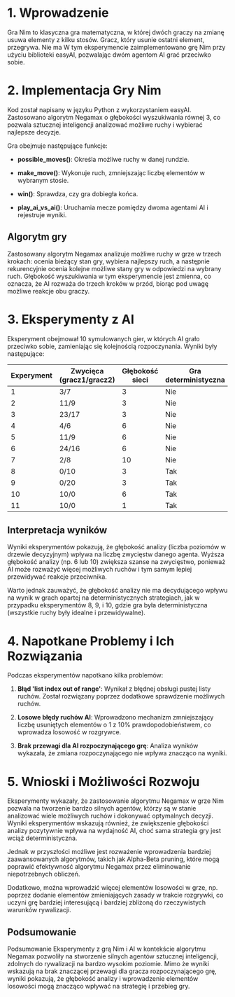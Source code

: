 # 1. Wprowadzenie

Gra Nim to klasyczna gra matematyczna, w której dwóch graczy na zmianę usuwa elementy z kilku stosów. Gracz, który usunie ostatni element, przegrywa. Nie ma W tym eksperymencie zaimplementowano grę Nim przy użyciu biblioteki easyAI, pozwalając dwóm agentom AI grać przeciwko sobie.

# 2. Implementacja Gry Nim

Kod został napisany w języku Python z wykorzystaniem easyAI. Zastosowano algorytm Negamax o głębokości wyszukiwania równej 3, co pozwala sztucznej inteligencji analizować możliwe ruchy i wybierać najlepsze decyzje.

Gra obejmuje następujące funkcje:

 * **possible_moves()**: Określa możliwe ruchy w danej rundzie.

 * **make_move()**: Wykonuje ruch, zmniejszając liczbę elementów w wybranym stosie.

* **win()**: Sprawdza, czy gra dobiegła końca.

 * **play_ai_vs_ai()**: Uruchamia mecze pomiędzy dwoma agentami AI i rejestruje wyniki.

## Algorytm gry 
Zastosowany algorytm Negamax analizuje możliwe ruchy w grze w trzech krokach: ocenia bieżący stan gry, wybiera najlepszy ruch, a następnie rekurencyjnie ocenia kolejne możliwe stany gry w odpowiedzi na wybrany ruch. Głębokość wyszukiwania w tym eksperymencie jest zmienna, co oznacza, że AI rozważa do trzech kroków w przód, biorąc pod uwagę możliwe reakcje obu graczy.



# 3. Eksperymenty z AI

Eksperyment obejmował 10 symulowanych gier, w których AI grało przeciwko sobie, zamieniając się kolejnością rozpoczynania. Wyniki były następujące:

| Experyment | Zwycięca (gracz1/gracz2) | Głębokość sieci | Gra deterministyczna | Ilość rozgrywerk |
|------------|--------------------------|-----------------|----------------------|------------------|
| 1          | 3/7                      | 3               | Nie                  | 10               |  
| 2          | 11/9                     | 3               | Nie                  | 20               |
| 3          | 23/17                    | 3               | Nie                  | 40               |
| 4          | 4/6                      | 6               | Nie                  | 10               |
| 5          | 11/9                     | 6               | Nie                  | 20               |
| 6          | 24/16                    | 6               | Nie                  | 40               |
| 7          | 2/8                      | 10              | Nie                  | 10               |
| 8          | 0/10                     | 3               | Tak                  | 10               |
| 9          | 0/20                     | 3               | Tak                  | 20               |
| 10         | 10/0                     | 6               | Tak                  | 10               |
| 11         | 10/0                     | 1               | Tak                  | 10               | 

## Interpretacja wyników
Wyniki eksperymentów pokazują, że głębokość analizy (liczba poziomów w drzewie decyzyjnym) wpływa na liczbę zwycięstw danego agenta. Wyższa głębokość analizy (np. 6 lub 10) zwiększa szanse na zwycięstwo, ponieważ AI może rozważyć więcej możliwych ruchów i tym samym lepiej przewidywać reakcje przeciwnika.

Warto jednak zauważyć, że głębokość analizy nie ma decydującego wpływu na wynik w grach opartej na deterministycznych strategiach, jak w przypadku eksperymentów 8, 9, i 10, gdzie gra była deterministyczna (wszystkie ruchy były idealne i przewidywalne).

# 4. Napotkane Problemy i Ich Rozwiązania

Podczas eksperymentów napotkano kilka problemów:

1. **Błąd 'list index out of range'**: Wynikał z błędnej obsługi pustej listy ruchów. Został rozwiązany poprzez dodatkowe sprawdzenie możliwych ruchów.

2. **Losowe błędy ruchów AI**: Wprowadzono mechanizm zmniejszający liczbę usuniętych elementów o 1 z 10% prawdopodobieństwem, co wprowadza losowość w rozgrywce.

3. **Brak przewagi dla AI rozpoczynającego grę**: Analiza wyników wykazała, że zmiana rozpoczynającego nie wpływa znacząco na wyniki.

# 5. Wnioski i Możliwości Rozwoju
Eksperymenty wykazały, że zastosowanie algorytmu Negamax w grze Nim pozwala na tworzenie bardzo silnych agentów, którzy są w stanie analizować wiele możliwych ruchów i dokonywać optymalnych decyzji. Wyniki eksperymentów wskazują również, że zwiększenie głębokości analizy pozytywnie wpływa na wydajność AI, choć sama strategia gry jest wciąż deterministyczna.

Jednak w przyszłości możliwe jest rozważenie wprowadzenia bardziej zaawansowanych algorytmów, takich jak Alpha-Beta pruning, które mogą poprawić efektywność algorytmu Negamax przez eliminowanie niepotrzebnych obliczeń.

Dodatkowo, można wprowadzić więcej elementów losowości w grze, np. poprzez dodanie elementów zmieniających zasady w trakcie rozgrywki, co uczyni grę bardziej interesującą i bardziej zbliżoną do rzeczywistych warunków rywalizacji.
 ## Podsumowanie
Podsumowanie
Eksperymenty z grą Nim i AI w kontekście algorytmu Negamax pozwoliły na stworzenie silnych agentów sztucznej inteligencji, zdolnych do rywalizacji na bardzo wysokim poziomie. Mimo że wyniki wskazują na brak znaczącej przewagi dla gracza rozpoczynającego grę, wyniki pokazują, że głębokość analizy i wprowadzenie elementów losowości mogą znacząco wpływać na strategię i przebieg gry.